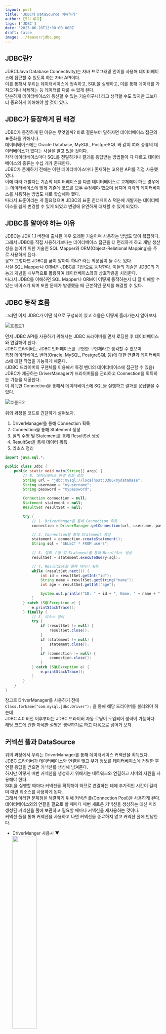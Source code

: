 ```yaml
---
layout: post
title: 'JDBC와 DataSource 이해하기'
author: [5기_루쿠]
tags: ['JDBC']
date: '2023-06-28T12:00:00.000Z'
draft: false
image: ../teaser/jdbc.png
---
```

 

## JDBC란? 
JDBC(Java Database Connectivity)는 자바 프로그래밍 언어를 사용해 데이터베이스에 접근할 수 있도록 하는 자바 API이다.      
이를 통해서 우리는 데이터베이스에 접속하고, SQL을 실행하고, 이를 통해 데이터를 가져오거나 삭제하는 등 데이터를 다룰 수 있게 된다.   
단순하게 데이터베이스와 통신할 수 있는 기술이구나! 라고 생각할 수도 있지만 그보다 더 중요하게 이해해야 할 것이 있다.   

## JDBC가 등장하게 된 배경
JDBC가 등장하게 된 이유는 무엇일까? 바로 결론부터 말하자면 데이터베이스 접근의 표준화를 위해서다.   
데이터베이스에는 Oracle Database, MySQL, PostgreSQL 와 같이 여러 종류의 데이터베이스가 있다는 사실을 알고 있을 것이다.       
각각 데이터베이스마다 SQL를 전달하거나 결과를 응답받는 방법들이 다 다르고 데이터베이스의 종류는 수십 개가 존재한다.   
JDBC가 존재하기 전에는 이런 데이터베이스마다 존재하는 고유한 API를 직접 사용했었다.      
이에 따라 개발자는 기존의 데이터베이스를 다른 데이터베이스로 교체해야 하는 경우에는 데이터베이스에 맞게 기존에 코드를 모두 수정해야 했으며 심지어 각각의 데이터베이스를 사용하는 방법도 새로 학습해야 했다.      
따라서 표준이라는 게 필요했으며 JDBC의 표준 인터페이스 덕분에 개발자는 데이터베이스를 쉽게 변경할 수 있게 되었고 변경에 유연하게 대처할 수 있게 되었다.      

## JDBC를 알아야 하는 이유
JDBC는 JDK 1.1 버전에 출시된 매우 오래된 기술이며 사용하는 방법도 많이 복잡하다.   
그래서 JDBC를 직접 사용하기보다는 데이터베이스 접근을 더 편리하게 하고 개발 생산성을 높이기 위한 기술인 SQL Mapper와 ORM(Object-Relational Mapping)을 주로 사용하게 된다.    
응?? 그렇다면 JDBC를 굳이 알아야 하나? 라는 의문점이 들 수도 있다.      
사실 SQL Mapper나 ORM은 JDBC를 기반으로 동작한다. 이들의 기술은 JDBC의 기능과 개념을 내부적으로 활용하여 데이터베이스와의 상호작용을 처리한다.        
따라서 JDBC를 이해하면 SQL Mapper나 ORM이 어떻게 동작하는지 더 잘 이해할 수 있는 베이스가 되며 또한 문제가 발생했을 때 근본적인 문제를 해결할 수 있다.      

## JDBC 동작 흐름
그러면 이제 JDBC가 어떤 식으로 구성되어 있고 흐름은 어떻게 흘러가는지 알아보자.

![흐름도1](./../images/2023-06-28-jdbc-architecture.jpeg)   
 
먼저 JDBC API를 사용하기 위해서는 JDBC 드라이버를 먼저 로딩한 후 데이터베이스와 연결해야 한다.     
JDBC 드라이버는 JDBC 인터페이스를 구현한 구현체라고 생각할 수 있으며    
특정 데이터베이스 벤더(Oracle, MySQL, PostgreSQL 등)에 대한 연결과 데이터베이스에 대한 작업을 가능하게 해준다.   
(JDBC 드라이버의 구현체를 이용해서 특정 벤더의 데이터베이스에 접근할 수 있음)    
JDBC가 제공하는 DriverManager가 드라이버들을 관리하고 Connection을 획득하는 기능을 제공한다.    
이 획득한 Connection을 통해서 데이터베이스에 SQL을 실행하고 결과를 응답받을 수 있다.   

![흐름도2](./../images/2023-06-28-jdbc-cycle.png)   

위의 과정을 코드로 간단하게 살펴보자.    
1. DriverManager를 통해 Connection 획득   
2. Connection을 통해 Statement 생성   
3. 질의 수행 및 Statement를 통해 ResultSet 생성   
4. ResultSet을 통해 데이터 획득   
5. 리소스 정리   

```java
import java.sql.*;

public class Jdbc {
    public static void main(String[] args) {
        // 0. 데이터베이스 연결 정보 설정
        String url = "jdbc:mysql://localhost:3306/mydatabase";
        String username = "myusername";
        String password = "mypassword";

        Connection connection = null;
        Statement statement = null;
        ResultSet resultSet = null;

        try {
            // 1. DriverManger를 통해 Connection 획득
            connection = DriverManager.getConnection(url, username, password);

            // 2. Connection을 통해 Statement 생성
            statement = connection.createStatement();
            String sql = "SELECT * FROM users";
            
            // 3. 질의 수행 및 Statement를 통해 ResultSet 생성
            resultSet = statement.executeQuery(sql);

            // 4. ResultSet을 통해 데이터 획득
            while (resultSet.next()) {
                int id = resultSet.getInt("id");
                String name = resultSet.getString("name");
                int age = resultSet.getInt("age");

                System.out.println("ID: " + id + ", Name: " + name + ", Age: " + age);
            }
        } catch (SQLException e) {
            e.printStackTrace();
        } finally {
            // 5. 리소스 정리
            try {
                if (resultSet != null) {
                    resultSet.close();
                }
                if (statement != null) {
                    statement.close();
                }
                if (connection != null) {
                    connection.close();
                }
            } catch (SQLException e) {
                e.printStackTrace();
            }
        }
    }
}

```
참고로 DriverManager를 사용하기 전에 `Class.forName("com.mysql.jdbc.Driver");` 을 통해 해당 드라이버를 불러와야 하는데   
JDBC 4.0 버전 이후부터는 JDBC 드라이버 자동 로딩이 도입되어 생략이 가능하다.    
해당 코드에 관한 자세한 설명은 생략하기로 하고 다음으로 넘어가 보자.

## 커넥션 풀과 DataSource
위의 과정에서 우리는 DriverManager를 통해 데이터베이스 커넥션을 획득했다.   
JDBC 드라이버가 데이터베이스와 연결을 맺고 부가 정보를 데이터베이스에 전달한 후 연결 응답을 받으면 커넥션를 생성해 넘겨준다.    
하지만 이렇게 매번 커넥션을 생성하기 위해서는 네트워크와 연결하고 서버의 자원을 사용해야 한다.  
SQL을 실행할 때마다 커넥션을 획득해야 하므로 연결하는 데에 추가적인 시간이 걸리며 매번 리소스를 사용하게 된다.    
그래서 이러한 문제점을 해결하기 위해 커넥션 풀(Connection Pool)을 사용하게 된다.   
데이터베이스와의 연결을 필요로 할 때마다 매번 새로운 커넥션을 생성하는 대신 미리 생성된 커넥션을 풀에 보관하고 필요할 때마다 커넥션을 재사용하는 것이다.   
커넥션 풀을 통해 커넥션을 사용하고 나면 커넥션을 종료하지 않고 커넥션 풀에 반납한다.   

- DriverManger 사용시 ▼       
  <img src="./../images/2023-06-28-jdbc-driverManager.png" width="40%" height="40%"/>   

- 커넥션 풀 사용시 ▼   
  <img src="./../images/2023-06-28-jdbc-connectionPool.png" width="40%" height="40%"/>   


이처럼 커넥션을 획득할 때 DriverManager를 통해서 커넥션을 획득하거나 커넥션풀을 통해서 커넥션을 획득하는 등 여러 방법이 존재한다.   
그래서 DataSource 인터페이스를 통해서 커넥션을 획득하는 방법을 추상화한다.   
어떤 방식으로 커넥션을 획득하는지 상관없이 DataSource 인터페이스를 통해 일관된 방식으로 데이터베이스와 통신할 수 있는 것이다.   
또한 인터페이스를 구현한 구현체를 쉽게 교체할 수 있어 애플리케이션의 유연성을 높일 수 있다.   
스프링과 스프링 부트에서는 DataSource 인터페이스를 구현한 여러 구현체를 제공하는데   
대표적으로 JDBC DriverManager 기반으로 한 DriverManagerDataSource와 HikariCP 커넥션 풀을 기반으로 한 HikariDataSource가 있다.    
그래서 만약에 DB에 연결할 때마다 커넥션을 생성해서 획득하는 게 아닌 미리 커넥션을 생성해 놓은 커넥션풀을 사용해서 커넥션을 획득하고 싶은 경우      
DataSource의 구현체 DriverManagerDataSource를 HikariDataSource로 바꾸어 끼기만 하면 되는 것이다..!   

## 마치며
지금까지 JDBC와 DataSource에 대해서 알아보았다.   
개발을 하면서 데이터 접근 기술을 처음 사용할 때 대부분 JDBC가 아닌 SQL Mapper와 ORM을 먼저 접하게 된다.      
그래서 JDBC의 전체적인 동작 흐름에 대한 이해가 부족한 채로 다른 기술을 사용하는 경우가 있으며   
또한 JDBC를 직접 사용하지 않는다고 해서 JDBC에 대한 학습을 넘어가는 경우가 있다.   
필자 역시 그랬으며 필자와 비슷한 다른 분들에게도 많은 도움이 되기를 바라며 글을 마치도록 하겠다.   

---
## 참고
[What is JDBC? - JDBC 개념](https://www.tutorialspoint.com/jdbc/jdbc-introduction.htm)   
[JDBC Programming by Examples with MySQL - JDBC 사용법](https://www3.ntu.edu.sg/home/ehchua/programming/java/JDBC_Basic.html)    
[JDBC와 커넥션풀](https://ittrue.tistory.com/250)  
